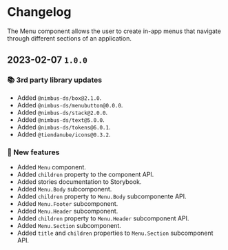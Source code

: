# Changelog

The Menu component allows the user to create in-app menus that navigate through different sections of an application.

## 2023-02-07 `1.0.0`

### 📚 3rd party library updates

- Added `@nimbus-ds/box@2.1.0`.
- Added `@nimbus-ds/menubutton@0.0.0`.
- Added `@nimbus-ds/stack@2.0.0`.
- Added `@nimbus-ds/text@5.0.0`.
- Added `@nimbus-ds/tokens@6.0.1`.
- Added `@tiendanube/icons@0.3.2`.

### 🎉 New features

- Added `Menu` component.
- Added `children` property to the component API.
- Added stories documentation to Storybook.
- Added `Menu.Body` subcomponent.
- Added `children` property to `Menu.Body` subcomponente API.
- Added `Menu.Footer` subcomponent.
- Added `Menu.Header` subcomponent.
- Added `children` property to `Menu.Header` subcomponent API.
- Added `Menu.Section` subcomponent.
- Added `title` and `children` properties to `Menu.Section` subcomponent API.

